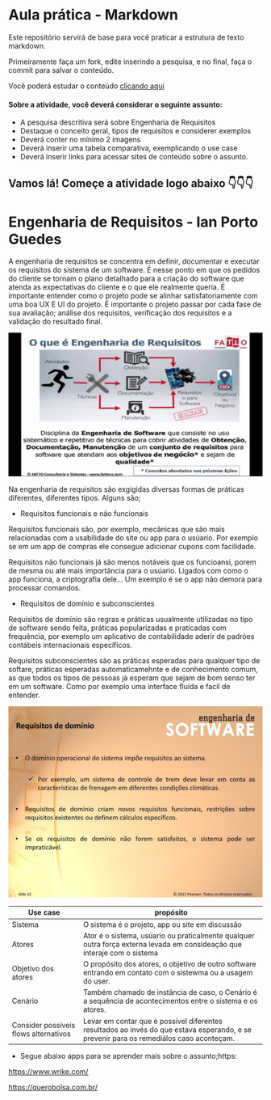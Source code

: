 # Aula prática - Markdown

Este repositório servirá de base para você praticar a estrutura de texto markdown. 

Primeiramente faça um fork, edite inserindo a pesquisa, e no final, faça o commit para salvar o conteúdo.

Você poderá estudar o conteúdo [clicando aqui](https://docs.pipz.com/central-de-ajuda/learning-center/guia-basico-de-markdown#open)

#### Sobre a atividade, você deverá considerar o seguinte assunto:

- A pesquisa descritiva será sobre Engenharia de Requisitos
- Destaque o conceito geral, tipos de requisitos e considerer exemplos
- Deverá conter no mínimo 2 imagens
- Deverá inserir uma tabela comparativa, exemplicando o use case
- Deverá inserir links para acessar sites de conteúdo sobre o assunto.


## Vamos lá! Começe a atividade logo abaixo 👇👇👇


# Engenharia de Requisitos - Ian Porto Guedes

 A engenharia de requisitos se concentra em definir, documentar e executar os requisitos do sistema de um software. É nesse ponto em que os pedidos do cliente se tornam o plano detalhado para a criação do software que atenda as expectativas do cliente e o que ele realmente queria. É importante entender como o projeto pode se alinhar satisfatoriamente com uma boa UX E UI do projeto.
 É importante o projeto passar por cada fase de sua avaliação; análise dos requisitos, verificação dos requisitos e a validação do resultado final.

![engenho](https://github.com/Netuno456/aulaMarkdown/blob/main/engenho.jpg?raw=true)

Na engenharia de requisitos são exgigidas diversas formas  de práticas diferentes, diferentes tipos. Alguns são;

* Requisitos funcionais e não funcionais

Requisitos funcionais são, por exemplo, mecânicas que são mais relacionadas com a usabilidade do site ou app para o usúario. Por exemplo se em um app de compras ele consegue adicionar cupons com facilidade.

Requisitos não funcionais já são menos notáveis que os funcioansi, porem de mesma ou até mais importância para o usúario. Ligados com como o app funciona, a criptografia dele... Um exemplo é se o app não demora para processar comandos.

* Requisitos de domínio e subconscientes

 Requisitos de domínio são regras e práticas usualmente utilizadas no tipo de software sendo feita, práticas popularizadas e praticadas com frequência, por exemplo um aplicativo de contabilidade aderir de padrões contábeis internacionais específicos.

Requisitos subconscientes são as práticas esperadas para qualquer tipo de softare, práticas esperadas automaticamehnte e de conhecimento comum, as que todos os tipos de pessoas já esperam que sejam de bom senso ter em um software. Como por exemplo uma interface fluida e facil de entender.
 
![REQUISITOS](https://github.com/Netuno456/aulaMarkdown/blob/main/Requisitos+de+dom%C3%ADnio+O+dom%C3%ADnio+operacional+do+sistema+imp%C3%B5e+requisitos+ao+sistema..jpg?raw=true)

Use case | propósito
-------- | --------
Sistema  | O sistema é o projeto, app ou site em discussão
Atores   | Ator é o sistema, usúario ou praticalmente qualquer outra força externa levada em consideação que interaje com o sistema
Objetivo dos atores   | O propósito dos atores, o objetivo de outro software entrando em contato com o sistewma ou a usagem do user.
Cenário   | Também chamado de instância de caso, o Cenário é a sequência de acontecimentos entre o sistema e os atores.
Consider possíveis flows alternativos | Levar em contar que é possível diferentes resultados ao invés do que estava esperando, e se prevenir para os remediálos caso aconteçam.


* Segue abaixo apps para se aprender mais sobre o assunto;https:
 
https://www.wrike.com/
 
https://querobolsa.com.br/


